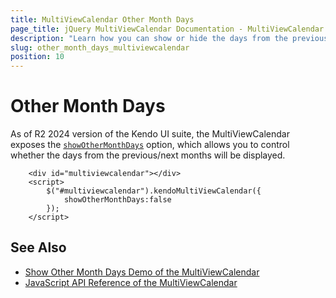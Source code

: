 ```yaml
---
title: MultiViewCalendar Other Month Days
page_title: jQuery MultiViewCalendar Documentation - MultiViewCalendar Other Month Days
description: "Learn how you can show or hide the days from the previous and next months in the Kendo for jQuery MultiViewCalendar."
slug: other_month_days_multiviewcalendar
position: 10
---
```


# Other Month Days

As of R2 2024 version of the Kendo UI suite, the MultiViewCalendar exposes the [`showOtherMonthDays`](/api/javascript/ui/multiviewcalendar/configuration/showothermonthdays) option, which allows you to control whether the days from the previous/next months will be displayed.

```dojo
    <div id="multiviewcalendar"></div>
    <script>
        $("#multiviewcalendar").kendoMultiViewCalendar({
            showOtherMonthDays:false
        });
    </script>
```

## See Also

* [Show Other Month Days Demo of the MultiViewCalendar](https://demos.telerik.com/kendo-ui/multiviewcalendar/show-other-month-days)
* [JavaScript API Reference of the MultiViewCalendar](/api/javascript/ui/multiviewcalendar)
